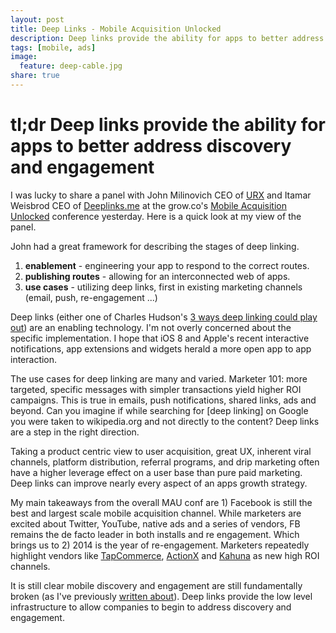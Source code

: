 ```yaml
---
layout: post
title: Deep Links - Mobile Acquisition Unlocked
description: Deep links provide the ability for apps to better address discovery and engagement
tags: [mobile, ads]
image:
  feature: deep-cable.jpg
share: true
---
```


# tl;dr Deep links provide the ability for apps to better address discovery and engagement

I was lucky to share a panel with John Milinovich CEO of [URX](http://urx.com/) and Itamar Weisbrod CEO of [Deeplinks.me](https://www.deeplink.me/) at the grow.co's [Mobile Acquisition Unlocked](http://www.grow.co/) conference yesterday.  Here is a quick look at my view of the panel.

John had a great framework for describing the stages of deep linking.

1. **enablement** - engineering your app to respond to the correct routes.
2. **publishing routes** - allowing for an interconnected web of apps.
3. **use cases** - utilizing deep links, first in existing marketing channels (email, push, re-engagement ...)

Deep links (either one of Charles Hudson's [3 ways deep linking could play out](http://www.charleshudson.net/3-ways-deep-linking-could-play-out)) are an enabling technology.  I'm not overly concerned about the specific implementation.  I hope that iOS 8 and Apple's recent interactive notifications, app extensions and widgets herald a more open app to app interaction.

The use cases for deep linking are many and varied.  Marketer 101: more targeted, specific messages with simpler transactions yield higher ROI campaigns.  This is true in emails, push notifications, shared links, ads and beyond.  Can you imagine if while searching  for [deep linking] on Google you were taken to wikipedia.org and not directly to the content?  Deep links are a step in the right direction.

Taking a product centric view to user acquisition, great UX, inherent viral channels, platform distribution, referral programs, and drip marketing often have a higher leverage effect on a user base than pure paid marketing.  Deep links can improve nearly every aspect of an apps growth strategy.

My main takeaways from the overall MAU conf are 1) Facebook is still the best and largest scale mobile acquisition channel.  While marketers are excited about Twitter, YouTube, native ads and a series of vendors, FB remains the de facto leader in both installs and re engagement.  Which brings us to 2) 2014 is the year of re-engagement.  Marketers repeatedly highlight vendors like [TapCommerce](http://tapcommerce.com/), [ActionX](http://www.actionx.com/) and [Kahuna](http://www.usekahuna.com/) as new high ROI channels.

It is still clear mobile discovery and engagement are still fundamentally broken (as I've previously [written about](http://correlatedcausation.com/mobile-search/)).  Deep links provide the low level infrastructure to allow companies to begin to address discovery and engagement.
